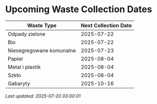 # Upcoming Waste Collection Dates

| Waste Type | Next Collection Date |
|------------|----------------------|
| Odpady zielone | 2025-07-22 |
| Bio | 2025-07-22 |
| Niesegregowane komunalne | 2025-07-23 |
| Papier | 2025-08-04 |
| Metal i plastik | 2025-08-04 |
| Szkło | 2025-08-04 |
| Gabaryty | 2025-10-16 |


*Last updated: 2025-07-20 03:00:01*
